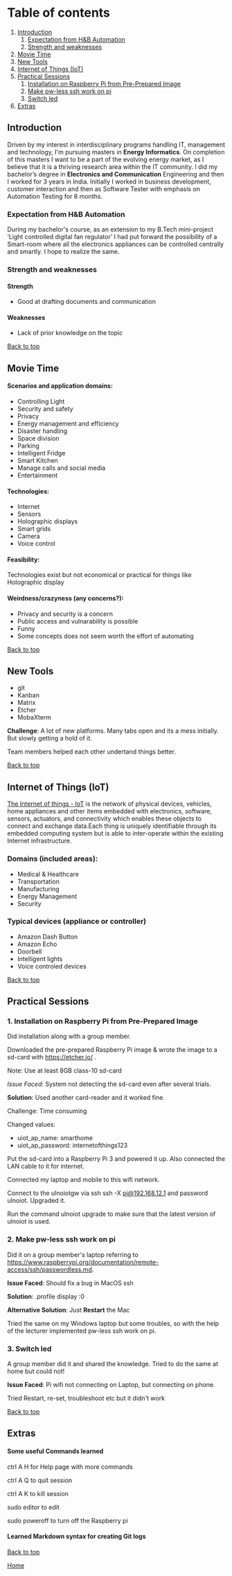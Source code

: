 # Table of contents
1. [Introduction](#introduction)
    1. [Expectation from H&B Automation](#Expectation)
    2. [Strength and weaknesses](#strength)
2. [Movie Time](#movie)
3. [New Tools](#git)
4. [Internet of Things (IoT)](#iot)
5. [Practical Sessions](#practicals)
    1. [Installation on Raspberry Pi from Pre-Prepared Image](#pi)
    2. [Make pw-less ssh work on pi](#psw)
    3. [Switch led](#led)
6. [Extras](#extra)


## Introduction <a name="introduction"></a>

Driven by my interest in interdisciplinary programs handling IT, management and technology, I'm pursuing masters in **Energy Informatics**. On completion of this masters I want to be a part of the evolving energy market, as I believe that it is a thriving research area within the IT community. 
I did my bachelor’s degree in **Electronics and Communication** Engineering and then I worked for 3 years in India. Initially I worked in business development, customer interaction and then as Software Tester with emphasis on Automation Testing for 8 months.

### Expectation from H&B Automation <a name="Expectation"></a>
During my bachelor's course, as an extension to my B.Tech mini-project ‘Light controlled digital fan regulator’ I had put forward the possibility of a Smart-room where all the electronics appliances can be controlled centrally and smartly. I hope to realize the same. 

### Strength and weaknesses <a name="strength"></a>

#### Strength
  - Good at drafting documents and communication
  
#### Weaknesses
  - Lack of prior knowledge on the topic
  
  <a href="#top">Back to top</a>

## Movie Time <a name="movie"></a>

#### Scenarios and application domains:
- Controlling Light
- Security and safety
- Privacy
- Energy management and efficiency
- Disaster handling
- Space division 
- Parking
- Intelligent Fridge
- Smart Kitchen
- Manage calls and social media
- Entertainment

#### Technologies:
- Internet
- Sensors
- Holographic displays
- Smart grids
- Camera
- Voice control

#### Feasibility:
Technologies exist but not economical or practical for things like Holographic display 

#### Weirdness/crazyness (any concerns?):
- Privacy and security is a concern
- Public access and vulnarability is possible
- Funny
- Some concepts does not seem worth the effort of automating

<a href="#top">Back to top</a>


## New Tools <a name="git"></a>
- git
- Kanban
- Matrix
- Etcher
- MobaXterm

**Challenge**: A lot of new platforms. Many tabs open and its a mess initially. But slowly getting a hold of it. 

Team members helped each other undertand things better. 

<a href="#top">Back to top</a>

## Internet of Things (IoT) <a name="iot"></a>

[The Internet of things - IoT](https://en.wikipedia.org/wiki/Internet_of_things) is the network of physical devices, vehicles, home appliances and other items embedded with electronics, software, sensors, actuators, and connectivity which enables these objects to connect and exchange data.Each thing is uniquely identifiable through its embedded computing system but is able to inter-operate within the existing Internet infrastructure. 

### Domains (included areas):
- Medical & Healthcare
- Transportation
- Manufacturing
- Energy Management
- Security

### Typical devices (appliance or controller)
- Amazon Dash Button
- Amazon Echo
- Doorbell
- Intelligent lights
- Voice controled devices

<a href="#top">Back to top</a>

## Practical Sessions <a name="practicals"></a>

### 1. Installation on Raspberry Pi from Pre-Prepared Image <a name="pi"></a>

Did installation along with a group member.

Downloaded the pre-prepared Raspberry Pi image & wrote the image to a sd-card with https://etcher.io/ .

Note: Use at least 8GB class-10 sd-card

*Issue Faced*: System not detecting the sd-card even after several trials. 

**Solution**: Used another card-reader and it worked fine.


Challenge: Time consuming 

Changed values: 
- uiot_ap_name: smarthome
- uiot_ap_password: internetofthings123

Put the sd-card into a Raspberry Pi 3 and powered it up. Also connected the LAN cable to it for internet.

Connected my laptop and mobile to this wifi network.

Connect to the ulnoiotgw via ssh ssh -X pi@192.168.12.1 and password ulnoiot. Upgraded it.

Run the command ulnoiot upgrade to make sure that the latest version of ulnoiot is used.

### 2. Make pw-less ssh work on pi <a name="psw"></a>

Did it on a group member's laptop referring to https://www.raspberrypi.org/documentation/remote-access/ssh/passwordless.md.

**Issue Faced**: Should fix a bug in MacOS ssh 

**Solution**: .profile      display     :0

**Alternative Solution**: Just **Restart** the Mac

Tried the same on my Windows laptop but some troubles, so with the help of the lecturer implemented pw-less ssh work on pi.


### 3. Switch led <a name="led"></a>

A group member did it and shared the knowledge. Tried to do the same at home but could not!

**Issue Faced**: Pi wifi not connecting on Laptop, but connecting on phone.


Tried Restart, re-set, troubleshoot etc but it didn't work

<a href="#top">Back to top</a>


## Extras <a name="extra"></a>


#### Some useful Commands learned 


ctrl A H for Help page with more commands


ctrl A Q to quit session


ctrl A K to kill session


sudo editor to edit


sudo poweroff to turn off the Raspberry pi

#### Learned Markdown syntax for creating Git logs

<a href="#top">Back to top</a>

[Home](https://github.com/AnastasiiaMishchenko/Internationals/blob/master/Rosemary%20Poovattil/Portfolio.md)



